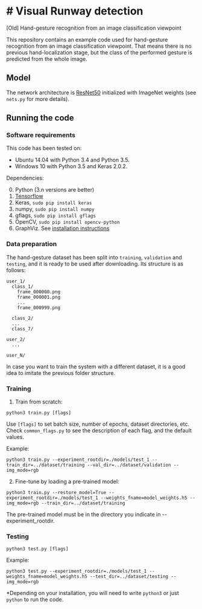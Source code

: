 # # Visual Runway detection

[Old] Hand-gesture recognition from an image classification viewpoint

This repository contains an example code used for hand-gesture recognition from an image classification viewpoint. That means there is no previous hand-localization stage, but the class of the performed gesture is predicted from the whole image.

## Model

The network architecture is [ResNet50](http://ieeexplore.ieee.org/stamp/stamp.jsp?arnumber=7780459) initialized with ImageNet weights (see ```nets.py``` for more details).

## Running the code

### Software requirements

This code has been tested on:
- Ubuntu 14.04 with Python 3.4 and Python 3.5.
- Windows 10 with Python 3.5 and Keras 2.0.2.

Dependencies:

0. Python (3.n versions are better)
1. [Tensorflow](https://www.tensorflow.org/install/install_windows)
2. Keras, ```sudo pip install keras```
3. numpy, ```sudo pip install numpy```
4. gflags, ```sudo pip install gflags```
5. OpenCV, ```sudo pip install opencv-python```
6. GraphViz. See [installation instructions](https://stackoverflow.com/questions/36869258/how-to-use-graphviz-with-anaconda-spyder)

### Data preparation

The hand-gesture dataset has been split into ```training```, ```validation``` and ```testing```, and it is ready to be used after downloading. Its structure is as follows:

```
user_1/
  class_1/
    frame_000000.png
    frame_000001.png
    ...
    frame_000999.png
    
  class_2/
  ...
  class_7/
  
user_2/
  ...
  
user_N/
```
In case you want to train the system with a different dataset, it is a good idea to imitate the previous folder structure.

### Training
1. Train from scratch:
```
python3 train.py [flags]
```
Use ```[flags]``` to set batch size, number of epochs, dataset directories, etc. Check ```common_flags.py``` to see the description of each flag, and the default values.

Example:
```
python3 train.py --experiment_rootdir=./models/test_1 --train_dir=../dataset/training --val_dir=../dataset/validation --img_mode=rgb

```

2. Fine-tune by loading a pre-trained model:
```
python3 train.py --restore_model=True --experiment_rootdir=./models/test_1 --weights_fname=model_weights.h5 --img_mode=rgb --train_dir=../dataset/training
```
The pre-trained model must be in the directory you indicate in --experiment_rootdir.


### Testing
```
python3 test.py [flags]
```
Example:
```
python3 test.py --experiment_rootdir=./models/test_1 --weights_fname=model_weights.h5 --test_dir=../dataset/testing --img_mode=rgb
```

*Depending on your installation, you will need to write ```python3``` or just ```python``` to run the code.
